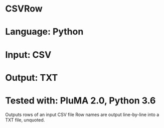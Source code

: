# CSVRow
# Language: Python
# Input: CSV
# Output: TXT
# Tested with: PluMA 2.0, Python 3.6

Outputs rows of an input CSV file
Row names are output line-by-line into a TXT file, unquoted.

